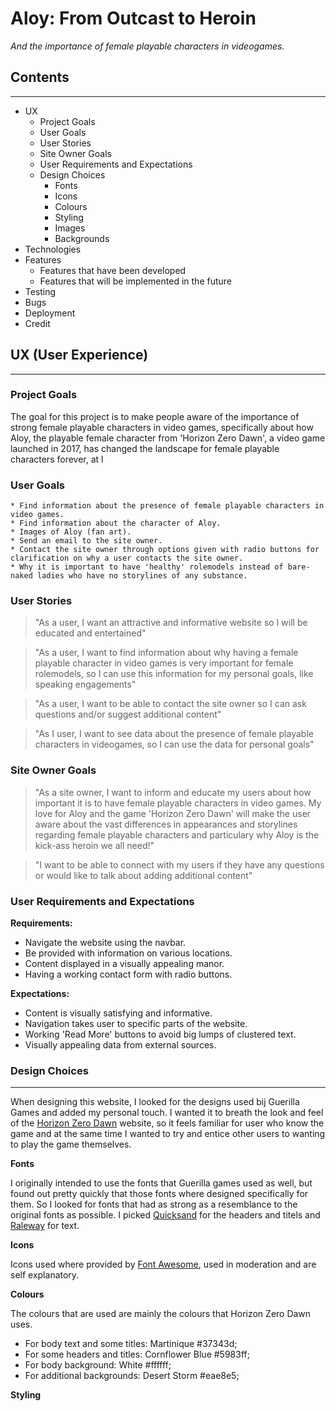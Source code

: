 # Aloy: From Outcast to Heroin #  
*And the importance of female playable characters in videogames.*

## Contents ##
---
* UX
    * Project Goals
    * User Goals
    * User Stories
    * Site Owner Goals
    * User Requirements and Expectations
    * Design Choices
        * Fonts
        * Icons
        * Colours
        * Styling
        * Images
        * Backgrounds
* Technologies 
* Features 
    * Features that have been developed
    * Features that will be implemented in the future
* Testing
* Bugs
* Deployment
* Credit

## **UX (User Experience)** ##  
---
### Project Goals ### 
<p>The goal for this project is to make people aware of the importance of strong female playable characters in video games, specifically about how Aloy, the playable female character from 'Horizon Zero Dawn', a video game launched in 2017, has changed the landscape for female playable characters forever, at l

### User Goals ###

    * Find information about the presence of female playable characters in video games.
    * Find information about the character of Aloy.
    * Images of Aloy (fan art).
    * Send an email to the site owner.
    * Contact the site owner through options given with radio buttons for clarification on why a user contacts the site owner.
    * Why it is important to have 'healthy' rolemodels instead of bare-naked ladies who have no storylines of any substance.

### User Stories ###

><p>"As a user, I want an attractive and informative website so I will be educated and entertained"</p>

><p>"As a user, I want to find information about why having a female playable character in video games is very important for female rolemodels, so I can use this information for my personal goals, like speaking engagements"</p>

><p>"As a user, I want to be able to contact the site owner so I can ask questions and/or suggest additional content"</p>

><p>"As I user, I want to see data about the presence of female playable characters in videogames, so I can use the data for personal goals"</p>

### Site Owner Goals ###

><p>"As a site owner, I want to inform and educate my users about how important it is to have female playable characters in video games. My love for Aloy and the game 'Horizon Zero Dawn'  will make the user aware about the vast differences in appearances and storylines regarding female playable characters and particulary why Aloy is the kick-ass heroin we all need!"</p>

><p>"I want to be able to connect with my users if they have any questions or would like to talk about adding additional content"</P>

### User Requirements and Expectations ###

**Requirements:**
* Navigate the website using the navbar.
* Be provided with information on various locations.
* Content displayed in a visually appealing manor.
* Having a working contact form with radio buttons.

**Expectations:**
* Content is visually satisfying and informative.
* Navigation takes user to specific parts of the website.
* Working 'Read More' buttons to avoid big lumps of clustered text.
* Visually appealing data from external sources.

### Design Choices ###
---
When designing this website, I looked for the designs used bij Guerilla Games and added my personal touch. I wanted it to breath the look and feel of the [Horizon Zero Dawn](https://www.playstation.com/nl-nl/games/horizon-zero-dawn-ps4/) website, so it feels familiar for user who know the game and at the same time I wanted to try and entice other users to wanting to play the game themselves.

**Fonts**

I originally intended to use the fonts that Guerilla games used as well, but found out pretty quickly that those fonts where designed specifically for them. So I looked for fonts that had as strong as a resemblance to the original fonts as possible.
I picked [Quicksand](https://fonts.google.com/specimen/Quicksand?category=Sans+Serif&preview.text=&preview.text_type=custom&query=quick) for the headers and titels and [Raleway](https://fonts.google.com/specimen/Raleway?category=Sans+Serif&preview.text=&preview.text_type=custom&query=ralewa) for text.

**Icons**

Icons used where provided by [Font Awesome](https://fontawesome.com/), used in moderation and are self explanatory.

**Colours**

The colours that are used are mainly the colours that Horizon Zero Dawn uses. 

* For body text and some titles: Martinique #37343d;
* For some headers and titles: Cornflower Blue #5983ff;
* For body background: White #ffffff;
* For additional backgrounds: Desert Storm #eae8e5;

**Styling**
